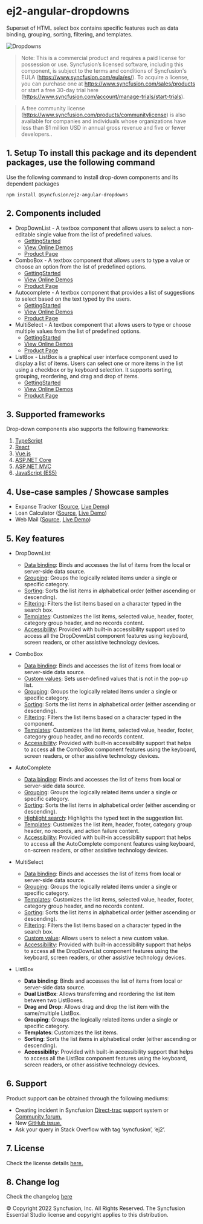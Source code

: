 # ej2-angular-dropdowns

Superset of HTML select box contains specific features such as data binding, grouping, sorting, filtering, and templates.

![Dropdowns](https://ej2.syncfusion.com/products/images/dropdowns/readme.gif)

>Note: This is a commercial product and requires a paid license for possession or use. Syncfusion’s licensed software, including this component, is subject to the terms and conditions of Syncfusion's EULA (https://www.syncfusion.com/eula/es/). To acquire a license, you can purchase one at https://www.syncfusion.com/sales/products or start a free 30-day trial here (https://www.syncfusion.com/account/manage-trials/start-trials).

>A free community license (https://www.syncfusion.com/products/communitylicense) is also available for companies and individuals whose organizations have less than $1 million USD in annual gross revenue and five or fewer developers..

## 1. Setup To install this package and its dependent packages, use the following command

Use the following command to install drop-down components and its dependent packages

```
npm install @syncfusion/ej2-angular-dropdowns
```

## 2. Components included

* DropDownList - A textbox component that allows users to select a non-editable single value from the list of predefined values.
    * [GettingStarted](https://ej2.syncfusion.com/angular/documentation/drop-down-list/getting-started.html)
    * [View Online Demos](https://ej2.syncfusion.com/angular/demos/#/material/drop-down-list/default)
    * [Product Page](https://www.syncfusion.com/products/angular/dropdownlist)
* ComboBox - A textbox component that allows users to type a value or choose an option from the list of predefined options.
    * [GettingStarted](https://ej2.syncfusion.com/angular/documentation/combo-box/getting-started.html)
    * [View Online Demos](https://ej2.syncfusion.com/angular/demos/#/material/combo-box/default)
    * [Product Page](https://www.syncfusion.com/products/angular/combobox)
* Autocomplete - A textbox component that provides a list of suggestions to select based on the text typed by the users.
    * [GettingStarted](https://ej2.syncfusion.com/angular/documentation/auto-complete/getting-started.html)
    * [View Online Demos](https://ej2.syncfusion.com/angular/demos/#/material/auto-complete/default)
    * [Product Page](https://www.syncfusion.com/products/angular/autocomplete)
* MultiSelect - A textbox component that allows users to type or choose multiple values from the list of predefined options.
    * [GettingStarted](https://ej2.syncfusion.com/angular/documentation/multi-select/getting-started.html)
    * [View Online Demos](https://ej2.syncfusion.com/angular/demos/#/material/multi-select/default)
    * [Product Page](https://www.syncfusion.com/products/angular/multiselect)
* ListBox - ListBox is a graphical user interface component used to display a list of items. Users can select one or more items in the list using a checkbox or by keyboard selection. It supports sorting, grouping, reordering, and drag and drop of items.
    * [GettingStarted](https://ej2.syncfusion.com/angular/documentation/list-box/getting-started)
    * [View Online Demos](https://ej2.syncfusion.com/angular/demos/#/material/list-box/default)
    * [Product Page](https://www.syncfusion.com/products/angular/listbox)

## 3. Supported frameworks

Drop-down components also supports the following frameworks: 
1.	[TypeScript](https://ej2.syncfusion.com/demos/#/material)
2.	[React](https://ej2.syncfusion.com/react/demos/#/material)
3.	[Vue.js](https://ej2.syncfusion.com/vue/demos/#/material)
4.	[ASP.NET Core](https://ej2.syncfusion.com/aspnetcore/)
5.	[ASP.NET MVC](https://ej2.syncfusion.com/aspnetcore/)
6.	[JavaScript (ES5)](https://ej2.syncfusion.com/javascript/demos/#/material)

## 4. Use-case samples / Showcase samples

* Expanse Tracker ([Source](https://github.com/syncfusion/ej2-showcase-ng-expensetracker), [Live Demo](https://ej2.syncfusion.com/showcase/angular/expensetracker/?utm_source=npm&utm_campaign=dropdown#/dashboard))
* Loan Calculator ([Source](https://github.com/syncfusion/ej2-showcase-ng-loancalculator), [Live Demo](https://ej2.syncfusion.com/showcase/angular/loancalculator/?utm_source=npm&utm_campaign=dropdwonlist#/default))
* Web Mail ([Source](https://github.com/syncfusion/ej2-showcase-ng-webmail), [Live Demo](https://ej2.syncfusion.com/showcase/angular/webmail/#/home))

    
## 5. Key features
* DropDownList
    * [Data binding](https://ej2.syncfusion.com/angular/demos/#/material/drop-down-list/data-binding): Binds and accesses the list of items from the local or server-side data source.
    * [Grouping](https://ej2.syncfusion.com/angular/demos/#/material/drop-down-list/grouping-icon): Groups the logically related items under a single or specific category.
    * [Sorting](https://ej2.syncfusion.com/angular/documentation/api/drop-down-list#sortorder): Sorts the list items in alphabetical order (either ascending or descending).
    * [Filtering](https://ej2.syncfusion.com/angular/demos/#/material/drop-down-list/filtering): Filters the list items based on a character typed in the search box.
    * [Templates](https://ej2.syncfusion.com/angular/demos/#/material/drop-down-list/template): Customizes the list items, selected value, header, footer, category group header, and no records content.
    * [Accessibility](https://ej2.syncfusion.com/angular/documentation/drop-down-list/accessibility): Provided with built-in accessibility support used to access all the DropDownList component features using keyboard, screen readers, or other assistive technology devices.


* ComboBox
    * [Data binding](https://ej2.syncfusion.com/angular/demos/#/material/combo-box/data-binding): Binds and accesses the list of items from local or server-side data source.
    * [Custom values](https://ej2.syncfusion.com/angular/demos/#/material/combo-box/custom-value): Sets user-defined values that is not in the pop-up list.
    * [Grouping](https://ej2.syncfusion.com/angular/demos/#/material/combo-box/grouping-icon): Groups the logically related items under a single or specific category.
    * [Sorting](https://ej2.syncfusion.com/angular/documentation/api/combo-box#sortorder): Sorts the list items in alphabetical order (either ascending or descending).
    * [Filtering](https://ej2.syncfusion.com/angular/demos/#/material/combo-box/filtering): Filters the list items based on a character typed in the component.
    * [Templates](https://ej2.syncfusion.com/angular/demos/#/material/combo-box/template): Customizes the list items, selected value, header, footer, category group header, and no records content.
    * [Accessibility](https://ej2.syncfusion.com/angular/documentation/combo-box/accessibility.html?lang=typescript): Provided with built-in accessibility support that helps to access all the ComboBox component features using the keyboard, screen readers, or other assistive technology devices.


* AutoComplete
    * [Data binding](https://ej2.syncfusion.com/angular/demos/#/material/auto-complete/data-binding): Binds and accesses the list of items from local or server-side data source.
    * [Grouping](https://ej2.syncfusion.com/angular/demos/#/material/auto-complete/grouping-icon): Groups the logically related items under a single or specific category.
    * [Sorting](https://ej2.syncfusion.com/angular/documentation/api/auto-complete#sortorder): Sorts the list items in alphabetical order (either ascending or descending).
    * [Highlight search](https://ej2.syncfusion.com/angular/demos/#/material/auto-complete/highlight): Highlights the typed text in the suggestion list.
    * [Templates](https://ej2.syncfusion.com/angular/demos/#/material/auto-complete/template): Customizes the list item, header, footer, category group header, no records, and action failure content.
    * [Accessibility](https://ej2.syncfusion.com/angular/documentation/auto-complete/accessibility): Provided with built-in accessibility support that helps to access all the AutoComplete component features using keyboard, on-screen readers, or other assistive technology devices.


* MultiSelect
    * [Data binding](https://ej2.syncfusion.com/angular/demos/#/material/multi-select/data-binding): Binds and accesses the list of items from local or server-side data source.
    * [Grouping](https://ej2.syncfusion.com/angular/demos/#/material/multi-select/grouping): Groups the logically related items under a single or specific category.
    * [Templates](https://ej2.syncfusion.com/angular/demos/#/material/multi-select/template): Customizes the list items, selected value, header, footer, category group header, and     no records content.
    * [Sorting](https://ej2.syncfusion.com/angular/documentation/api/multi-select#sortorder): Sorts the list items in alphabetical order (either ascending or descending).
    * [Filtering](https://ej2.syncfusion.com/angular/demos/#/material/multi-select/filtering): Filters the list items based on a character typed in the search box.
    * [Custom value](https://ej2.syncfusion.com/angular/demos/#/material/multi-select/custom-value): Allows users to select a new custom value.
    * [Accessibility](https://ej2.syncfusion.com/angular/documentation/multi-select/accessibility): Provided with built-in accessibility support that helps to access all the      DropDownList component features using the keyboard, screen readers, or other assistive technology devices.

* ListBox
    * **Data binding**: Binds and accesses the list of items from local or server-side data source.
    * **Dual ListBox**: Allows transferring and reordering the list item between two ListBoxes.
    * **Drag and Drop**: Allows drag and drop the list item with the same/multiple ListBox.
    * **Grouping**: Groups the logically related items under a single or specific category.
    * **Templates**: Customizes the list items.
    * **Sorting**: Sorts the list items in alphabetical order (either ascending or descending).
    * **Accessibility**: Provided with built-in accessibility support that helps to access all the ListBox component features using the keyboard, screen readers, or other assistive technology devices.

## 6. Support
Product support can be obtained through the following mediums:
* Creating incident in Syncfusion [Direct-trac](https://www.syncfusion.com/support/directtrac/incidents?utm_source=npm&utm_campaign=dropdwon) support system or [Community forum.](https://www.syncfusion.com/forums/essential-js2?utm_source=npm&utm_campaign=dropdwon)
* New [GitHub issue.](https://github.com/syncfusion/ej2-angular-ui-components/issues/new)
* Ask your query in Stack Overflow with tag ‘syncfusion’, ‘ej2’.

 
## 7. License 
Check the license details [here.](https://github.com/syncfusion/ej2/blob/master/license?utm_source=npm&utm_campaign=dropdown)

## 8. Change log 
 Check the changelog [here](https://github.com/syncfusion/ej2-angular-ui-components/blob/master/components/dropdowns/CHANGELOG.md)

© Copyright 2022 Syncfusion, Inc. All Rights Reserved. The Syncfusion Essential Studio license and copyright applies to this distribution.